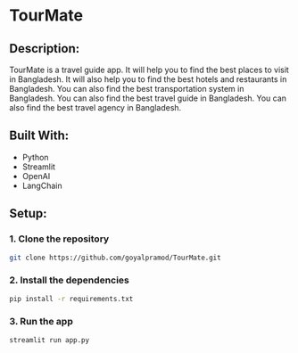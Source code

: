 # TourMate

## Description:
TourMate is a travel guide app. It will help you to find the best places to visit in Bangladesh. It will also help you to find the best hotels and restaurants in Bangladesh. You can also find the best transportation system in Bangladesh. You can also find the best travel guide in Bangladesh. You can also find the best travel agency in Bangladesh. 

## Built With:
- Python
- Streamlit
- OpenAI
- LangChain

## Setup:
### 1. Clone the repository
```bash 
git clone https://github.com/goyalpramod/TourMate.git
```
### 2. Install the dependencies
```bash
pip install -r requirements.txt
```

### 3. Run the app
```bash
streamlit run app.py
```
